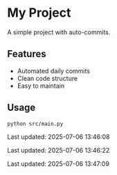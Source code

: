 # My Project

A simple project with auto-commits.

## Features
- Automated daily commits
- Clean code structure
- Easy to maintain

## Usage
```bash
python src/main.py
```


Last updated: 2025-07-06 13:46:08


Last updated: 2025-07-06 13:46:22


Last updated: 2025-07-06 13:47:09
